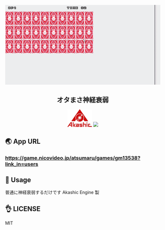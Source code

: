 ![play](./gif/play.gif)

<h2 align="center">オタまさ神経衰弱</h2>

<p align="center">
    <a href="https://akashic-games.github.io/"><img src="https://raw.githubusercontent.com/akashic-games/akashic-engine/master/img/akashic.png" width="80px" /></a>
    <a href="https://www.typescriptlang.org/"><img src="https://user-images.githubusercontent.com/37544784/73123298-defc1a80-3fd1-11ea-9167-ea92e0baeabe.png" width="80px"></a>
</p>

## 🌏 App URL

### **https://game.nicovideo.jp/atsumaru/games/gm13538?link_in=users**

## 🤔 Usage

普通に神経衰弱するだけです
Akashic Engine 製

## 👌 LICENSE

MIT
